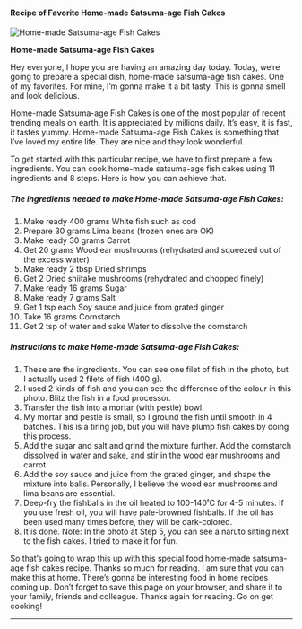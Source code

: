             

#### Recipe of Favorite Home-made Satsuma-age Fish Cakes

![Home-made Satsuma-age Fish Cakes](https://img-global.cpcdn.com/recipes/5736144651157504/751x532cq70/home-made-satsuma-age-fish-cakes-recipe-main-photo.jpg)

**Home-made Satsuma-age Fish Cakes**

Hey everyone, I hope you are having an amazing day today. Today, we’re going to prepare a special dish, home-made satsuma-age fish cakes. One of my favorites. For mine, I’m gonna make it a bit tasty. This is gonna smell and look delicious.

Home-made Satsuma-age Fish Cakes is one of the most popular of recent trending meals on earth. It is appreciated by millions daily. It’s easy, it is fast, it tastes yummy. Home-made Satsuma-age Fish Cakes is something that I’ve loved my entire life. They are nice and they look wonderful.

To get started with this particular recipe, we have to first prepare a few ingredients. You can cook home-made satsuma-age fish cakes using 11 ingredients and 8 steps. Here is how you can achieve that.

##### The ingredients needed to make Home-made Satsuma-age Fish Cakes:

1.  Make ready 400 grams White fish such as cod
2.  Prepare 30 grams Lima beans (frozen ones are OK)
3.  Make ready 30 grams Carrot
4.  Get 20 grams Wood ear mushrooms (rehydrated and squeezed out of the excess water)
5.  Make ready 2 tbsp Dried shrimps
6.  Get 2 Dried shiitake mushrooms (rehydrated and chopped finely)
7.  Make ready 16 grams Sugar
8.  Make ready 7 grams Salt
9.  Get 1 tsp each Soy sauce and juice from grated ginger
10.  Take 16 grams Cornstarch
11.  Get 2 tsp of water and sake Water to dissolve the cornstarch

##### Instructions to make Home-made Satsuma-age Fish Cakes:

1.  These are the ingredients. You can see one filet of fish in the photo, but I actually used 2 filets of fish (400 g).
2.  I used 2 kinds of fish and you can see the difference of the colour in this photo. Blitz the fish in a food processor.
3.  Transfer the fish into a mortar (with pestle) bowl.
4.  My mortar and pestle is small, so I ground the fish until smooth in 4 batches. This is a tiring job, but you will have plump fish cakes by doing this process.
5.  Add the sugar and salt and grind the mixture further. Add the cornstarch dissolved in water and sake, and stir in the wood ear mushrooms and carrot.
6.  Add the soy sauce and juice from the grated ginger, and shape the mixture into balls. Personally, I believe the wood ear mushrooms and lima beans are essential.
7.  Deep-fry the fishballs in the oil heated to 100-140˚C for 4-5 minutes. If you use fresh oil, you will have pale-browned fishballs. If the oil has been used many times before, they will be dark-colored.
8.  It is done. Note: In the photo at Step 5, you can see a naruto sitting next to the fish cakes. I tried to make it for fun.

So that’s going to wrap this up with this special food home-made satsuma-age fish cakes recipe. Thanks so much for reading. I am sure that you can make this at home. There’s gonna be interesting food in home recipes coming up. Don’t forget to save this page on your browser, and share it to your family, friends and colleague. Thanks again for reading. Go on get cooking!

* * *